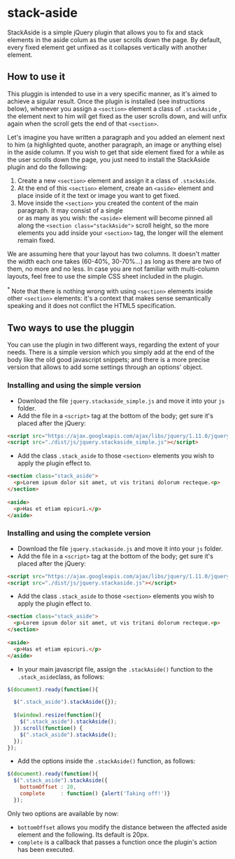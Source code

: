 # stack-aside


StackAside is a simple jQuery plugin that allows you to fix and stack elements in the aside colum as the user scrolls down the page. By default, every fixed element get unfixed as it collapses vertically with another element. 

## How to use it

This pluggin is intended to use in a very specific manner, as it's aimed to achieve a sigular result. Once the plugin is installed (see instructions below), whenever you assign a ```<section>``` element a class of ```.stackAside``` , the element next to him will get fixed as the user scrolls down, and will unfix again when the scroll gets the end of that ```<section>```. 

Let's imagine you have written a paragraph and you added an element next to him (a highlighted quote, another paragraph, an image or anything else) in the aside column. If you wish to get that side element fixed for a while as the user scrolls down the page, you just need to install the StackAside plugin and do the following:

1. Create a new ```<section>``` element and assign it a class of ```.stackAside```.
2. At the end of this ```<section>``` element, create an ```<aside>``` element and place inside of it the text or image you want to get fixed.
3. Move inside the ```<section>``` you created the content of the main paragraph. It may consist of a single <div> or as many as you wish: the ```<aside>``` element will become pinned all along the ```<section class="stackAside">``` scroll height, so the more elements you add inside your ```<section>``` tag, the longer will the element remain fixed. 

We are assuming here that your layout has two columns. It doesn't matter the width each one takes (60-40%, 30-70%...) as long as there are two of them, no more and no less. In case you are not familiar with multi-column layouts, feel free to use the simple CSS sheet included in the plugin. 

<sup>*</sup> Note that there is nothing wrong with using ```<section>``` elements inside other ```<section>``` elements: it's a context that makes sense semantically speaking and it does not conflict the HTML5 specification. 

## Two ways to use the pluggin

You can use the plugin in two different ways, regarding the extent of your needs. There is a simple version which you simply add at the end of the body like the old good javascript snippets; and there is a more precise version that allows to add some settings through an options' object.

### Installing and using the simple version

  - Download the file ```jquery.stackaside_simple.js``` and move it into your ```js``` folder.
  - Add the file in a ```<script>``` tag at the bottom of the body; get sure it's placed after the jQuery:

```html
<script src="https://ajax.googleapis.com/ajax/libs/jquery/1.11.0/jquery.min.js"></script>
<script src="./dist/js/jquery.stackaside_simple.js"></script>
```

  - Add the class ```.stack_aside``` to those ```<section>``` elements you wish to apply the plugin effect to.

```html
<section class="stack_aside">
  <p>Lorem ipsum dolor sit amet, ut vis tritani dolorum recteque.<p>
</section>
  
<aside>
  <p>Has et etiam epicuri.</p>
</aside>
```

### Installing and using the complete version

  - Download the file ```jquery.stackaside.js``` and move it into your ```js``` folder.
  - Add the file in a ```<script>``` tag at the bottom of the body; get sure it's placed after the jQuery:
```html
<script src="https://ajax.googleapis.com/ajax/libs/jquery/1.11.0/jquery.min.js"></script>
<script src="./dist/js/jquery.stackaside.js"></script>
```
  - Add the class ```.stack_aside``` to those ```<section>``` elements you wish to apply the plugin effect to.
```html
<section class="stack_aside">
  <p>Lorem ipsum dolor sit amet, ut vis tritani dolorum recteque.<p>
</section>
  
<aside>
  <p>Has et etiam epicuri.</p>
</aside>
```

  - In your main javascript file, assign the ```.stackAside()``` function to the ```.stack_aside```class, as follows:

```js
$(document).ready(function(){

  $(".stack_aside").stackAside({});
  
  $(window).resize(function(){
    $(".stack_aside").stackAside();
  }).scroll(function() {
    $(".stack_aside").stackAside();
  });
});
```
  - Add the options inside the ```.stackAside()``` function, as follows:

```js
$(document).ready(function(){
  $(".stack_aside").stackAside({
    bottomOffset : 20,
    complete     : function() {alert('Taking off!')}
  });
```  

Only two options are available by now: 
  - ```bottomOffset``` allows you modify the distance between the affected aside element and the following. Its default is 20px.
  - ```complete``` is a callback that passes a function once the plugin's action has been executed.
